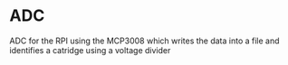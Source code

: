 # ADC
ADC for the RPI using the MCP3008 which writes the data into a file and identifies a catridge using a voltage divider


